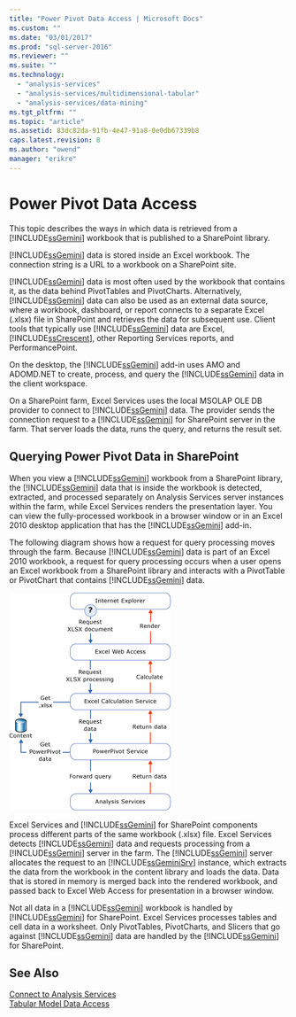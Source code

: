 ```yaml
---
title: "Power Pivot Data Access | Microsoft Docs"
ms.custom: ""
ms.date: "03/01/2017"
ms.prod: "sql-server-2016"
ms.reviewer: ""
ms.suite: ""
ms.technology: 
  - "analysis-services"
  - "analysis-services/multidimensional-tabular"
  - "analysis-services/data-mining"
ms.tgt_pltfrm: ""
ms.topic: "article"
ms.assetid: 83dc82da-91fb-4e47-91a8-0e0db67339b8
caps.latest.revision: 8
ms.author: "owend"
manager: "erikre"
---
```

# Power Pivot Data Access
  This topic describes the ways in which data is retrieved from a [!INCLUDE[ssGemini](../../a9notintoc/includes/ssgemini-md.md)] workbook that is published to a SharePoint library.  
  
 [!INCLUDE[ssGemini](../../a9notintoc/includes/ssgemini-md.md)] data is stored inside an Excel workbook. The connection string is a URL to a workbook on a SharePoint site.  
  
 [!INCLUDE[ssGemini](../../a9notintoc/includes/ssgemini-md.md)] data is most often used by the workbook that contains it, as the data behind PivotTables and PivotCharts. Alternatively, [!INCLUDE[ssGemini](../../a9notintoc/includes/ssgemini-md.md)] data can also be used as an external data source, where a workbook, dashboard, or report connects to a separate Excel (.xlsx) file in SharePoint and retrieves the data for subsequent use. Client tools that typically use [!INCLUDE[ssGemini](../../a9notintoc/includes/ssgemini-md.md)] data are Excel, [!INCLUDE[ssCrescent](../../a9notintoc/includes/sscrescent-md.md)], other Reporting Services reports, and PerformancePoint.  
  
 On the desktop, the [!INCLUDE[ssGemini](../../a9notintoc/includes/ssgemini-md.md)] add-in uses AMO and ADOMD.NET to create, process, and query the [!INCLUDE[ssGemini](../../a9notintoc/includes/ssgemini-md.md)] data in the client workspace.  
  
 On a SharePoint farm, Excel Services uses the local MSOLAP OLE DB provider to connect to [!INCLUDE[ssGemini](../../a9notintoc/includes/ssgemini-md.md)] data. The provider sends the connection request to a [!INCLUDE[ssGemini](../../a9notintoc/includes/ssgemini-md.md)] for SharePoint server in the farm. That server loads the data, runs the query, and returns the result set.  
  
##  <a name="queryproc"></a> Querying Power Pivot Data in SharePoint  
 When you view a [!INCLUDE[ssGemini](../../a9notintoc/includes/ssgemini-md.md)] workbook from a SharePoint library, the [!INCLUDE[ssGemini](../../a9notintoc/includes/ssgemini-md.md)] data that is inside the workbook is detected, extracted, and processed separately on Analysis Services server instances within the farm, while Excel Services renders the presentation layer. You can view the fully-processed workbook in a browser window or in an Excel 2010 desktop application that has the [!INCLUDE[ssGemini](../../a9notintoc/includes/ssgemini-md.md)] add-in.  
  
 The following diagram shows how a request for query processing moves through the farm. Because [!INCLUDE[ssGemini](../../a9notintoc/includes/ssgemini-md.md)] data is part of an Excel 2010 workbook, a request for query processing occurs when a user opens an Excel workbook from a SharePoint library and interacts with a PivotTable or PivotChart that contains [!INCLUDE[ssGemini](../../a9notintoc/includes/ssgemini-md.md)] data.  
  
 ![GMNI_DataProcReq](../../analysis-services/power-pivot-sharepoint/media/gmni-dataprocreq.gif "GMNI_DataProcReq")  
  
 Excel Services and [!INCLUDE[ssGemini](../../a9notintoc/includes/ssgemini-md.md)] for SharePoint components process different parts of the same workbook (.xlsx) file. Excel Services detects [!INCLUDE[ssGemini](../../a9notintoc/includes/ssgemini-md.md)] data and requests processing from a [!INCLUDE[ssGemini](../../a9notintoc/includes/ssgemini-md.md)] server in the farm. The [!INCLUDE[ssGemini](../../a9notintoc/includes/ssgemini-md.md)] server allocates the request to an [!INCLUDE[ssGeminiSrv](../../analysis-services/instances/install/windows/includes/ssgeminisrv-md.md)] instance, which extracts the data from the workbook in the content library and loads the data. Data that is stored in memory is merged back into the rendered workbook, and passed back to Excel Web Access for presentation in a browser window.  
  
 Not all data in a [!INCLUDE[ssGemini](../../a9notintoc/includes/ssgemini-md.md)] workbook is handled by [!INCLUDE[ssGemini](../../a9notintoc/includes/ssgemini-md.md)] for SharePoint. Excel Services processes tables and cell data in a worksheet. Only PivotTables, PivotCharts, and Slicers that go against [!INCLUDE[ssGemini](../../a9notintoc/includes/ssgemini-md.md)] data are handled by the [!INCLUDE[ssGemini](../../a9notintoc/includes/ssgemini-md.md)] for SharePoint.  
  
## See Also  
 [Connect to Analysis Services](../../analysis-services/instances/connect-to-analysis-services.md)   
 [Tabular Model Data Access](../../analysis-services/tabular-models/tabular-model-data-access.md)  
  
  